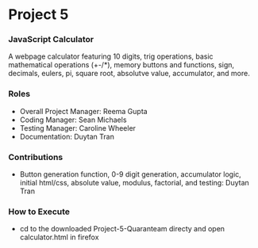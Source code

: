 # Project 5
### JavaScript Calculator
A webpage calculator featuring 10 digits, trig operations, basic mathematical operations (+-/*), memory buttons and functions, sign, decimals, eulers, pi, square root, absolutve value, accumulator, and more.

### Roles
* Overall Project Manager: Reema Gupta
* Coding Manager: Sean Michaels 
* Testing Manager: Caroline Wheeler 
* Documentation: Duytan Tran

### Contributions
* Button generation function, 0-9 digit generation, accumulator logic,  initial html/css, absolute value, modulus, factorial, and testing: Duytan Tran

### How to Execute
* cd to the downloaded Project-5-Quaranteam directy and open calculator.html in firefox
